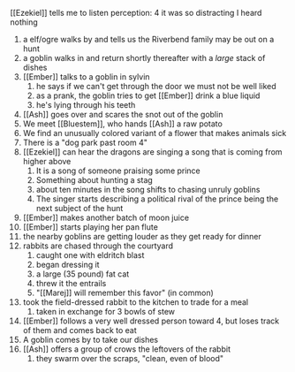 [[Ezekiel]] tells me to listen
	perception: 4
	it was so distracting I heard nothing

1. a elf/ogre walks by and tells us the Riverbend family may be out on a hunt
2. a goblin walks in and return shortly thereafter with a _large_ stack of dishes
3. [[Ember]] talks to a goblin in sylvin
	1. he says if we can't get through the door we must not be well liked
	2. as a prank, the goblin tries to get [[Ember]] drink a blue liquid
	3. he's lying through his teeth
4. [[Ash]] goes over and scares the snot out of the goblin
5. We meet [[Bluestem]], who hands [[Ash]] a raw potato
6. We find an unusually colored variant of a flower that makes animals sick
7. There is a "dog park past room 4"
8. [[Ezekiel]] can hear the dragons are singing a song that is coming from higher above
	1. It is a song of someone praising some prince
	2. Something about hunting a stag
	3. about ten minutes in the song shifts to chasing unruly goblins
	4. The singer starts describing a political rival of the prince being the next subject of the hunt
9. [[Ember]] makes another batch of moon juice
10. [[Ember]] starts playing her pan flute
11. the nearby goblins are getting louder as they get ready for dinner
12. rabbits are chased through the courtyard
	1. caught one with eldritch blast
	2. began dressing it
	3. a large (35 pound) fat cat
	4. threw it the entrails
	5. "[[Marej]] will remember this favor" (in common)
13. took the field-dressed rabbit to the kitchen to trade for a meal
	1. taken in exchange for 3 bowls of stew
14. [[Ember]] follows a very well dressed person toward 4, but loses track of them and comes back to eat
15. A goblin comes by to take our dishes
16. [[Ash]] offers a group of crows the leftovers of the rabbit
	1. they swarm over the scraps, "clean, even of blood"